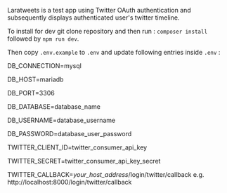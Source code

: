Laratweets is a test app using Twitter OAuth authentication and subsequently displays authenticated user's twitter timeline.

To install for dev git clone repository and then run :
`composer install` followed by `npm run dev`.

Then copy `.env.example` to `.env` and update following entries inside `.env` :

DB_CONNECTION=mysql

DB_HOST=mariadb

DB_PORT=3306

DB_DATABASE=database_name

DB_USERNAME=database_username

DB_PASSWORD=database_user_password

TWITTER_CLIENT_ID=twitter_consumer_api_key

TWITTER_SECRET=twitter_consumer_api_key_secret

TWITTER_CALLBACK=_your_host_address_/login/twitter/callback e.g. http://localhost:8000/login/twitter/callback



